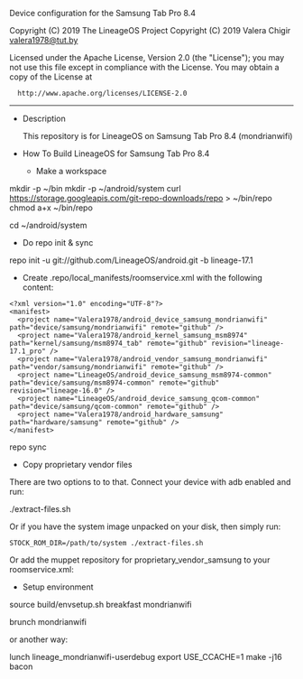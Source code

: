 Device configuration for the Samsung Tab Pro 8.4

Copyright (C) 2019 The LineageOS Project
Copyright (C) 2019 Valera Chigir <valera1978@tut.by>

 Licensed under the Apache License, Version 2.0 (the "License");
 you may not use this file except in compliance with the License.
 You may obtain a copy of the License at

      http://www.apache.org/licenses/LICENSE-2.0

------------------------------------------------------------------

* Description

  This repository is for LineageOS on Samsung Tab Pro 8.4 (mondrianwifi)

* How To Build LineageOS for Samsung Tab Pro 8.4

  - Make a workspace

mkdir -p ~/bin
mkdir -p ~/android/system
curl https://storage.googleapis.com/git-repo-downloads/repo > ~/bin/repo
chmod a+x ~/bin/repo

cd ~/android/system


  - Do repo init & sync

repo init -u git://github.com/LineageOS/android.git -b lineage-17.1

  - Create .repo/local_manifests/roomservice.xml with the following content:

```
<?xml version="1.0" encoding="UTF-8"?>
<manifest>
  <project name="Valera1978/android_device_samsung_mondrianwifi" path="device/samsung/mondrianwifi" remote="github" />
  <project name="Valera1978/android_kernel_samsung_msm8974" path="kernel/samsung/msm8974_tab" remote="github" revision="lineage-17.1_pro" />
  <project name="Valera1978/android_vendor_samsung_mondrianwifi" path="vendor/samsung/mondrianwifi" remote="github" />
  <project name="LineageOS/android_device_samsung_msm8974-common" path="device/samsung/msm8974-common" remote="github" revision="lineage-16.0" />
  <project name="LineageOS/android_device_samsung_qcom-common" path="device/samsung/qcom-common" remote="github" />
  <project name="Valera1978/android_hardware_samsung" path="hardware/samsung" remote="github" />
</manifest>
```

repo sync

  - Copy proprietary vendor files

  There are two options to to that. Connect your device with adb enabled and run:

./extract-files.sh

  Or if you have the system image unpacked on your disk, then simply run:

    STOCK_ROM_DIR=/path/to/system ./extract-files.sh
    
 Or add the muppet repository for proprietary_vendor_samsung to your roomservice.xml:    

  - Setup environment

source build/envsetup.sh
breakfast mondrianwifi


brunch mondrianwifi

or another way:

lunch lineage_mondrianwifi-userdebug
export USE_CCACHE=1
make -j16 bacon
